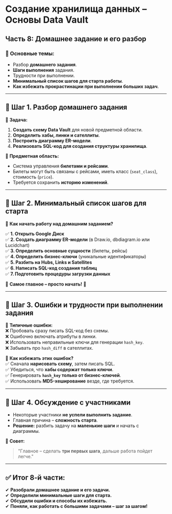 # **Создание хранилища данных – Основы Data Vault**

## **Часть 8: Домашнее задание и его разбор**

### **📌 Основные темы:**

- Разбор **домашнего задания**.
- **Шаги выполнения** задания.
- Трудности при выполнении.
- **Минимальный список шагов для старта работы**.
- **Как избежать прокрастинации при выполнении больших задач**.

---

## **🔹 Шаг 1. Разбор домашнего задания**

📌 **Задача:**

1. **Создать схему Data Vault** для новой предметной области.
2. **Определить хабы, линки и сателлиты**.
3. **Построить диаграмму ER-модели**.
4. **Реализовать SQL-код для создания структуры хранилища**.

📌 **Предметная область:**

- Система управления **билетами и рейсами**.
- Билеты могут быть связаны с рейсами, иметь класс (`seat_class`), стоимость (`price`).
- Требуется сохранить **историю изменений**.

---

## **🔹 Шаг 2. Минимальный список шагов для старта**

📌 **Как начать работу над домашним заданием?**

✅ **1. Открыть Google Диск**  
✅ **2. Создать диаграмму ER-модели** (в Draw.io, dbdiagram.io или Lucidchart)  
✅ **3. Определить основные сущности** (билеты, рейсы)  
✅ **4. Определить бизнес-ключи** (уникальные идентификаторы)  
✅ **5. Разбить на Hubs, Links и Satellites**  
✅ **6. Написать SQL-код создания таблиц**  
✅ **7. Подготовить процедуры загрузки данных**

📌 **Самое главное – просто начать!** 🚀

---

## **🔹 Шаг 3. Ошибки и трудности при выполнении задания**

📌 **Типичные ошибки:**  
❌ Пробовать сразу писать SQL-код без схемы.  
❌ Ошибочно включать атрибуты в линки.  
❌ Использовать неправильные ключи для генерации `hash_key`.  
❌ Забывать про `hash_diff` в сателлитах.

📌 **Как избежать этих ошибок?**  
✅ Сначала **нарисовать схему**, затем писать SQL.  
✅ Убедиться, что **хабы содержат только ключи**.  
✅ Генерировать **`hash_key` только от бизнес-ключей**.  
✅ Использовать **MD5-хеширование** везде, где требуется.

---

## **🔹 Шаг 4. Обсуждение с участниками**

- Некоторые участники **не успели выполнить задание**.
- Главная причина – **сложность старта**.
- **Решение:** разбить задачу на **маленькие шаги** и начать с диаграммы.

📌 **Совет:**

> "Главное – сделать **три первых шага**, дальше работа пойдет легче."

---

## **✅ Итог 8-й части:**

✔ **Разобрали домашнее задание и его задачи.**  
✔ **Определили минимальные шаги для старта.**  
✔ **Обсудили ошибки и способы их избежать.**  
✔ **Поняли, как работать с большими задачами – шаг за шагом!**